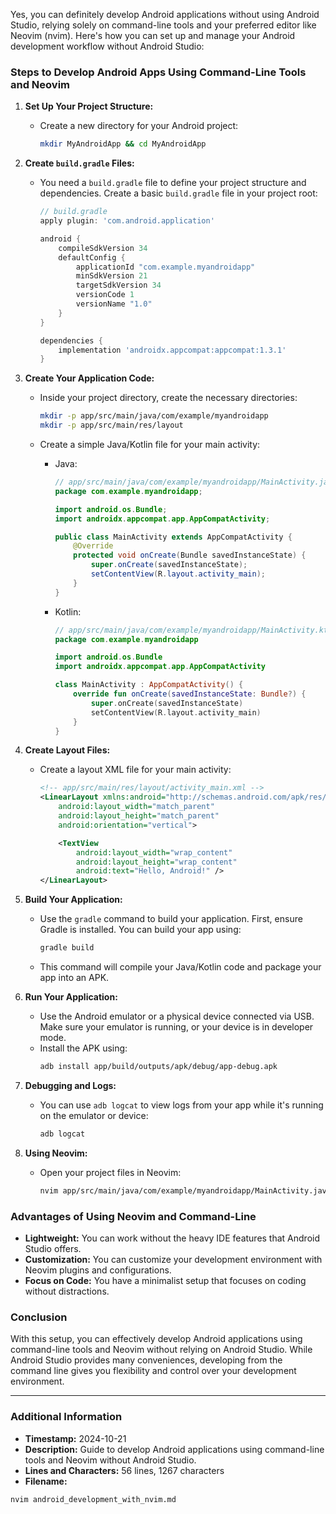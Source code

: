 Yes, you can definitely develop Android applications without using Android Studio, relying solely on command-line tools and your preferred editor like Neovim (nvim). Here's how you can set up and manage your Android development workflow without Android Studio:

### Steps to Develop Android Apps Using Command-Line Tools and Neovim

1. **Set Up Your Project Structure:**
   - Create a new directory for your Android project:
     ```bash
     mkdir MyAndroidApp && cd MyAndroidApp
     ```

2. **Create `build.gradle` Files:**
   - You need a `build.gradle` file to define your project structure and dependencies. Create a basic `build.gradle` file in your project root:
     ```groovy
     // build.gradle
     apply plugin: 'com.android.application'

     android {
         compileSdkVersion 34
         defaultConfig {
             applicationId "com.example.myandroidapp"
             minSdkVersion 21
             targetSdkVersion 34
             versionCode 1
             versionName "1.0"
         }
     }

     dependencies {
         implementation 'androidx.appcompat:appcompat:1.3.1'
     }
     ```

3. **Create Your Application Code:**
   - Inside your project directory, create the necessary directories:
     ```bash
     mkdir -p app/src/main/java/com/example/myandroidapp
     mkdir -p app/src/main/res/layout
     ```

   - Create a simple Java/Kotlin file for your main activity:
     - Java:
       ```java
       // app/src/main/java/com/example/myandroidapp/MainActivity.java
       package com.example.myandroidapp;

       import android.os.Bundle;
       import androidx.appcompat.app.AppCompatActivity;

       public class MainActivity extends AppCompatActivity {
           @Override
           protected void onCreate(Bundle savedInstanceState) {
               super.onCreate(savedInstanceState);
               setContentView(R.layout.activity_main);
           }
       }
       ```

     - Kotlin:
       ```kotlin
       // app/src/main/java/com/example/myandroidapp/MainActivity.kt
       package com.example.myandroidapp

       import android.os.Bundle
       import androidx.appcompat.app.AppCompatActivity

       class MainActivity : AppCompatActivity() {
           override fun onCreate(savedInstanceState: Bundle?) {
               super.onCreate(savedInstanceState)
               setContentView(R.layout.activity_main)
           }
       }
       ```

4. **Create Layout Files:**
   - Create a layout XML file for your main activity:
     ```xml
     <!-- app/src/main/res/layout/activity_main.xml -->
     <LinearLayout xmlns:android="http://schemas.android.com/apk/res/android"
         android:layout_width="match_parent"
         android:layout_height="match_parent"
         android:orientation="vertical">

         <TextView
             android:layout_width="wrap_content"
             android:layout_height="wrap_content"
             android:text="Hello, Android!" />
     </LinearLayout>
     ```

5. **Build Your Application:**
   - Use the `gradle` command to build your application. First, ensure Gradle is installed. You can build your app using:
     ```bash
     gradle build
     ```
   - This command will compile your Java/Kotlin code and package your app into an APK.

6. **Run Your Application:**
   - Use the Android emulator or a physical device connected via USB. Make sure your emulator is running, or your device is in developer mode.
   - Install the APK using:
     ```bash
     adb install app/build/outputs/apk/debug/app-debug.apk
     ```

7. **Debugging and Logs:**
   - You can use `adb logcat` to view logs from your app while it's running on the emulator or device:
     ```bash
     adb logcat
     ```

8. **Using Neovim:**
   - Open your project files in Neovim:
     ```bash
     nvim app/src/main/java/com/example/myandroidapp/MainActivity.java
     ```

### Advantages of Using Neovim and Command-Line
- **Lightweight:** You can work without the heavy IDE features that Android Studio offers.
- **Customization:** You can customize your development environment with Neovim plugins and configurations.
- **Focus on Code:** You have a minimalist setup that focuses on coding without distractions.

### Conclusion
With this setup, you can effectively develop Android applications using command-line tools and Neovim without relying on Android Studio. While Android Studio provides many conveniences, developing from the command line gives you flexibility and control over your development environment.

---

### Additional Information
- **Timestamp:** 2024-10-21
- **Description:** Guide to develop Android applications using command-line tools and Neovim without Android Studio.
- **Lines and Characters:** 56 lines, 1267 characters
- **Filename:** 
```bash
nvim android_development_with_nvim.md
```
